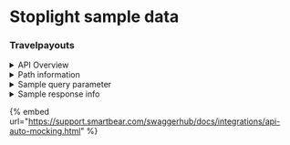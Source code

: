 # Stoplight sample data

### Travelpayouts

<details>

<summary>API Overview</summary>

API Overview information:

* _1.0 \[Version]_: 3
* _\[Name]_: Travelpayouts API
* _Description …_: Returns the cheapest tickets for specific dates. This sample Swagger file covers the `current` endpoint only from the Travelpayouts API. All parameters are optional, but you must select at least `destination` or `origin` parameter. By default this endpoint retrieves **chepeast ticket**.

**Servers +**

* __[_https://api.travelpayouts.com/aviasales/v3/prices\_for\_dates_](https://api.travelpayouts.com/aviasales/v3/prices\_for\_dates)__
* _Name (optional)_: Production

**Security schemes +**

* _left drop-down menu_: apiKey
* _key_: 3c63416a24d3b969da6df9271faa9d6e
* _name_: token
* _right drop-down menu_: query

**Global security +**

* Select **key**

**Contact**

* _Contact Name_: Support
* _Contact Url_: [https://support.travelpayouts.com/](https://support.travelpayouts.com/)
* _Contact Email_: someone@gmail.com
* _Terms of Service URL_: [https://support.travelpayouts.com/hc/en-us/articles/360004162111-Terms-of-the-Travelpayouts-Travel-Affiliate-Network](https://support.travelpayouts.com/hc/en-us/articles/360004162111-Terms-of-the-Travelpayouts-Travel-Affiliate-Network)

**License**

* _License (MIT, Apache 2.0, etc)_: Attribution-ShareAlike 4.0 International (CC BY-SA 4.0)
* _License URL_: https://creativecommons.org/licenses/by-sa/4.0/

</details>

<details>

<summary>Path information</summary>

Paths:

* _/_prices\_for\_dates
* _\[Operation]_: GET
* _Operation ID_: get-prices\_for\_dates
* _Description_: Access current weather data for any location on Earth including over 200,000 cities! Current weather is frequently updated based on global models and data from more than 40,000 weather stations.

</details>

<details>

<summary>Sample query parameter</summary>



* **currency** — the currency of prices. The default value is RUB

<!---->

* **origin** — An IATA code of a city or an airport of the origin

<!---->

* **destination** — An IATA code of a city or an airport of the destination (if you don't specify origin parameter, you must set destination)

<!---->

* **departure\_at** — the departure date (`YYYY-MM` or `YYYY-MM-DD`)

<!---->

* **return\_at** — the return date. For one-way tickets do not specify it

<!---->

* **direct** — non-stop tickets, `true` or `false`. By default:  `false`

<!---->

* **market** — sets the market of the data source (by default, ru)

<!---->

* **limit** — the total number of records on a page. The default value — 30. The maximum value — 1000

<!---->

* **page** — a page number, is used to skip some massive of results. For example, if we want to get the entries from 100 to 150, we need to set `page=3`, and `limit=50`

<!---->

* **sorting** — the assorting of prices:
  * **price** — by the price (the default value). For the directions, only city — city assorting by the price is possible
  * **route** — by the popularity of a route.

<!---->

* **unique** — returning only unique routes, if only `origin` is specified, `true` or `false`. By default: `false`

<!---->

* **token** — your API token.

</details>

<details>

<summary>Sample response info</summary>

* **origin** — the point of departure
* **destination** — the point of destination
* **origin\_airport** — the IATA of the origin airport
* **destination\_airport** — the IATA of the destination airport
* **price** — price of the ticket
* **airline** — the IATA of the airline
* **flight\_number** — flight number
* **departure\_at** — departure date
* **return\_at** — return date
* **transfers** — number of stops on the way to the destination
* **return\_transfers** — number of stops on the way back
* **duration** — the flight duration in minutes
* **link** — the ticket link. Add the code to the URL [https://www.aviasales.com/](https://www.aviasales.com/search/) to open the search results on the given route on Aviasales. Use our [link generator](https://support.travelpayouts.com/hc/en-us/articles/360027634052-How-to-create-a-link-to-any-page-of-the-travel-brand-s-website) to create your partner link out of the resulting link
* **currency** — the currency of prices.

</details>

{% embed url="https://support.smartbear.com/swaggerhub/docs/integrations/api-auto-mocking.html" %}
